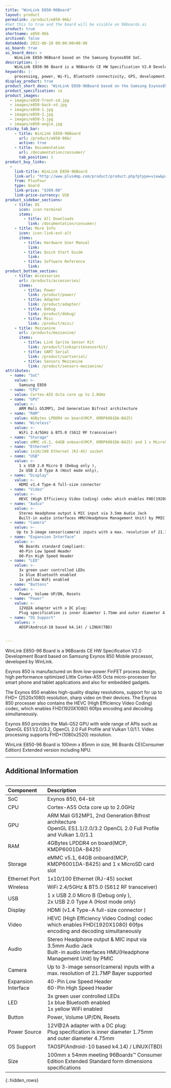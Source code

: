 ```yaml
---
title: "WinLink E850-96Board"
layout: product
permalink: /product/e850-96b/
#Set this to true and the board will be visible on 96boards.ai
product: true
shortname: e850-96b
archived: false
dateAdded: 2022-06-10 09:00:00+00:00
ai_board: true
ai_board_desc: >
    WinLink E850-96Board based on the Samsung Exynos850 SoC.
description: |-
    WinLink E850-96 Board is a 96Boards CE HW Specification V2.0 Development Board based on Samsung Exynos 850 Mobile processor, developed by WinLink.<br>Exynos 850 is manufactured on 8nm low-power FinFET process design, high performance optimized Little Cortex-A55 Octa micro-processor for smart phone and tablet applications and also for embedded gadgets. The Exynos 850 enables high-quality display resolutions, support for up to FHD+ (2520x1080) resolution, sharp video on their devices. The Exynos 850 processer also contains the HEVC (High Efficiency Video Coding) codec, which enables FHD(1920X1080) 60fps encoding and decoding simultaneously.<br>Exynos 850 provides the Mali-G52 GPU with wide range of APIs such as OpenGL ES1.1/2.0/3.2, OpenCL 2.0 Full Profile and Vulkan 1.0/1.1. Video processing supports FHD+(1080x2520) resolution.<br>WinLink E850-96 Board is 100mm x 85mm in size, 96 Boards CE(Consumer Edition) Extended version including NPU.
keywords: |-
    processing, power, Wi-Fi, Bluetooth connectivity, GPS, development, board, mid-tier, Samsung, E850, SoC, SoM, processor, low cost, Product, Development, Platform
display_product: true
product_short_desc: "WinLink E850-96Board based on the Samsung Exynos850 SoC"
product_specification: ce
product_images:
  - images/e850-front-sd.jpg
  - images/e850-back-sd.jpg
  - images/e850-1.jpg
  - images/e850-2.jpg
  - images/e850-3.jpg
  - images/e850-angle.jpg
sticky_tab_bar:
    - title: WinLink E850-96Board
      url: /product/e850-96b/
      active: true
    - title: Documentation
      url: /documentation/consumer/
      tab_position: 1
product_buy_links:
  -
    link-title: WinLink E850-96Board
    link-url: "http://www.plus4mp.com/product/product.php?ptype=view&prdcode=2210130001&catcode=10000000"
    from: PlusFour
    type: board
    link-price: "$399.00"
    link-price-currency: USD
product_sidebar_sections:
    - title: OS
      icon: icon-terminal
      items:
        - title: All Downloads
          link: /documentation/consumer/
    - title: More Info
      icon: icon-link-ext-alt
      items:
        - title: Hardware User Manual
          link:
        - title: Quick Start Guide
          link:
        - title: Software Reference
          link:
product_bottom_section:
    - title: Accessories
      url: /products/accessories/
      items:
        - title: Power
          link: /product/power/
        - title: Adapter
          link: /product/adapter/
        - title: Debug
          link: /product/debug/
        - title: Misc
          link: /product/misc/
    - title: Mezzanine
      url: /products/mezzanine/
      items:
        - title: Link Sprite Sensor Kit
          link: /product/linkspritesensorkit/
        - title: UART Serial
          link: /product/uartserial/
        - title: Sensors Mezzanine
          link: /product/sensors-mezzanine/
attributes:
  - name: "SoC"
    value: >-
      Samsung E850
  - name: "CPU"
    value: Cortex-A55 Octa core up to 2.0GHz
  - name: "GPU"
    value: >-
      ARM Mali G52MP1, 2nd Generation Bifrost architecture
  - name: "RAM"
    value: 4GBytes LPDDR4 on board(MCP, KMDP6001DA-B425)
  - name: "Wireless"
    value: >-
      WiFi 2.4/5GHz & BT5.0 (S612 RF transceiver) 
  - name: "Storage"
    value: eMMC v5.1, 64GB onboard(MCP, KMDP6001DA-B425) and 1 x MicroSD card slot
  - name: "Ethernet"
    value: 1x10/100 Ethernet (RJ-45) socket
  - name: "USB"
    value: >-
      1 x USB 2.0 Micro B (Debug only ),
      2x USB 2.0 Type A (Host mode only),
  - name: "Display"
    value: >-
      HDMI v1.4 Type-A full-size connector
  - name: "Video"
    value: >-
      HEVC (High Efficiency Video Coding) codec which enables FHD(1920X1080) 60fps encoding and decoding simultaneously.
  - name: "Audio"
    value: >-
      Stereo Headphone output & MIC input via 3.5mm Audio Jack
      Built-in audio interfaces HMU(Headphone Management Unit) by PMIC
  - name: "Camera"
    value: >-
     Up to 3-image sensor(camera) inputs with a max. resolution of 21.7MP Bayer supported
  - name: "Expansion Interface"
    value: >-
      96 Boards standard Compliant:
      40-Pin Low Speed Header
      60-Pin High Speed Header
  - name: "LED"
    value: >-
      3x green user controlled LEDs
      1x blue Bluetooth enabled
      1x yellow WiFi enabled
  - name: "Buttons"
    value: >-
      Power, Volume UP/DN, Resets
  - name: "Power"
    value: >-
      12V@2A adapter with a DC plug:
      Plug specification is inner diameter 1.75mm and outer diameter 4.75mm"
  - name: "OS Support"
    values: >
      AOSP(Android-10 based k4.14) / LINUX(TBD)
  

---
```

WinLink E850-96 Board is a 96Boards CE HW Specification V2.0 Development Board based on Samsung Exynos 850 Mobile processor, developed by WinLink.

Exynos 850 is manufactured on 8nm low-power FinFET process design, high performance optimized Little Cortex-A55 Octa micro-processor for smart phone and tablet applications and also for embedded gadgets.

The Exynos 850 enables high-quality display resolutions, support for up to FHD+ (2520x1080) resolution, sharp video on their devices. The Exynos 850 processer also contains the HEVC (High Efficiency Video Coding) codec, which enables
FHD(1920X1080) 60fps encoding and decoding simultaneously.

Exynos 850 provides the Mali-G52 GPU with wide range of APIs such as OpenGL ES1.1/2.0/3.2, OpenCL 2.0 Full Profile and Vulkan 1.0/1.1. Video processing supports FHD+(1080x2520) resolution.

WinLink E850-96 Board is 100mm x 85mm in size, 96 Boards CE(Consumer Edition) Extended version including NPU.

***

## Additional Information
<div style="overflow-x:scroll;" markdown="1">

|   Component          |   Description                                                                                                                  |
|:---------------------|:-------------------------------------------------------------------------------------------------------------------------------|
|  SoC                 | Exynos 850, 64-bit                                                                                                             |
|  CPU                 | Cortex-A55 Octa core up to 2.0GHz                                                                                              |
|  GPU                 | ARM Mali G52MP1, 2nd Generation Bifrost architecture <br>  OpenGL ES1.1/2.0/3.2 OpenCL 2.0 Full Profile and Vulkan 1.0/1.1     |
|  RAM                 | 4GBytes LPDDR4 on board(MCP, KMDP6001DA-B425)                                                                                  |
|  Storage             | eMMC v5.1, 64GB onboard(MCP, KMDP6001DA-B425) and 1 x MicroSD card slot                                                        |
|  Ethernet Port       | 1x10/100 Ethernet (RJ-45) socket                                                                                               |
|  Wireless            | WiFi 2.4/5GHz & BT5.0 (S612 RF transceiver)                                                                                    |
|  USB                 | 1 x USB 2.0 Micro B (Debug only ), <br> 2x USB 2.0 Type A (Host mode only)                                                     |
|  Display             | HDMI (v1.4 Type-A full-size connector )                                                                                        |
|  Video               | HEVC (High Efficiency Video Coding) codec which enables FHD(1920X1080) 60fps encoding and decoding simultaneously              |
|  Audio               | Stereo Headphone output & MIC input via 3.5mm Audio Jack <br> Built-in audio interfaces HMU(Headphone Management Unit) by PMIC |
|  Camera              | Up to 3-image sensor(camera) inputs with a max. resolution of 21.7MP Bayer supported                                           |
|  Expansion Interface | 40-Pin Low Speed Header <br> 60-Pin High Speed Header                                                                          |
|  LED                 | 3x green user controlled LEDs <br> 1x blue Bluetooth enabled <br> 1x yellow WiFi enabled                                       |
|  Button              | Power, Volume UP/DN, Resets                                                                                                    |
|  Power Source        | 12V@2A adapter with a DC plug:<br>Plug specification is inner diameter 1.75mm and outer diameter 4.75mm                        |
|  OS Support          | TAOSP(Android-10 based k4.14) / LINUX(TBD)                                                                                     |
|  Size                | 100mm x 54mm meeting 96Boards™ Consumer Edition Extended Standard form dimensions specifications                               |
{:.hidden_rows}
</div>
